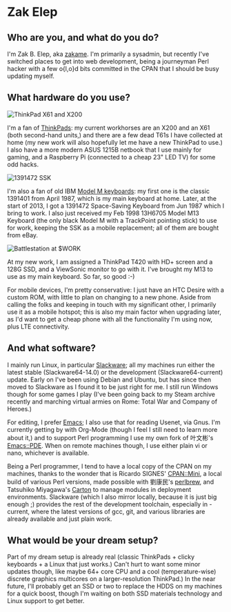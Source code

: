 # Zak Elep

## Who are you, and what do you do?

I'm Zak B. Elep, aka [zakame](http://zakame.net).  I'm primarily a
sysadmin, but recently I've switched places to get into web development,
being a journeyman Perl hacker with a few o{l,o}d bits committed in the
CPAN that I should be busy updating myself.

## What hardware do you use?

![ThinkPad X61 and X200](https://fbcdn-sphotos-g-a.akamaihd.net/hphotos-ak-ash3/p480x480/994785_10151740022516913_1235470299_n.jpg)

I'm a fan of [ThinkPads](http://en.wikipedia.org/wiki/ThinkPad): my
current workhorses are an X200 and an X61 (both second-hand units,) and
there are a few dead T61s I have collected at home (my new work will
also hopefully let me have a new ThinkPad to use.)  I also have a more
modern ASUS 1215B netbook that I use mainly for gaming, and a Raspberry
Pi (connected to a cheap 23" LED TV) for some odd hacks.

![1391472 SSK](https://fbcdn-sphotos-e-a.akamaihd.net/hphotos-ak-ash4/p480x480/394951_10151430738221913_1473357507_n.jpg)

I'm also a fan of old IBM [Model M
keyboards](http://en.wikipedia.org/wiki/Model_M_Keyboard): my first one
is the classic 1391401 from April 1987, which is my main keyboard at
home.  Later, at the start of 2013, I got a 1391472 Space-Saving
Keyboard from Jun 1987 which I bring to work.  I also just received my
Feb 1998 13H6705 Model M13 Keyboard (the only black Model M with a
TrackPoint pointing stick) to use for work, keeping the SSK as a mobile
replacement; all of them are bought from eBay.

![Battlestation at $WORK](https://fbcdn-sphotos-f-a.akamaihd.net/hphotos-ak-ash4/p480x480/382546_10151780228121913_1887261885_n.jpg)

At my new work, I am assigned a ThinkPad T420 with HD+ screen and a 128G
SSD, and a ViewSonic monitor to go with it.  I've brought my M13 to use
as my main keyboard.  So far, so good :-)

For mobile devices, I'm pretty conservative: I just have an HTC Desire
with a custom ROM, with little to plan on changing to a new phone.
Aside from calling the folks and keeping in touch with my significant
other, I primarily use it as a mobile hotspot; this is also my main
factor when upgrading later, as I'd want to get a cheap phone with all
the functionality I'm using now, plus LTE connectivity.

## And what software?

I mainly run Linux, in particular
[Slackware](http://www.slackware.com); all my machines run either the
latest stable (Slackware64-14.0) or the development
(Slackware64-current) update.  Early on I've been using Debian and
Ubuntu, but has since then moved to Slackware as I found it to be just
right for me.  I still run Windows though for some games I play (I've
been going back to my Steam archive recently and marching virtual armies
on Rome: Total War and Company of Heroes.)

For editing, I prefer [Emacs](http://www.gnu.org/s/emacs); I also use
that for reading Usenet, via Gnus.  I'm currently getting by with
Org-Mode (though I feel I still need to learn more about it,) and to
support Perl programming I use my own fork of 叶文彬's
[Emacs::PDE](https://github.com/zakame/emacs-pde).  When on remote
machines though, I use either plain vi or nano, whichever is available.

Being a Perl programmer, I tend to have a local copy of the CPAN on my
machines, thanks to the wonder that is Ricardo SIGNES'
[CPAN::Mini](http://metacpan.org/module/CPAN::Mini), a local build of
various Perl versions, made possible with 劉康民's
[perlbrew](http://perlbrew.pl), and Tatsuhiko Miyagawa's
[Carton](http://metacpan.org/module/Carton) to manage modules in
deployment environments.  Slackware (which I also mirror locally,
because it is just big enough ;) provides the rest of the development
toolchain, especially in -current, where the latest versions of gcc,
git, and various libraries are already available and just plain work.

## What would be your dream setup?

Part of my dream setup is already real (classic ThinkPads + clicky
keyboards + a Linux that just works.)  Can't hurt to want some minor
updates though, like maybe 64+ core CPU and a cool (temperature-wise)
discrete graphics multicores on a larger-resolution ThinkPad.)  In the
near future, I'll probably get an SSD or two to replace the HDDS on my
machines for a quick boost, though I'm waiting on both SSD materials
technology and Linux support to get better.
